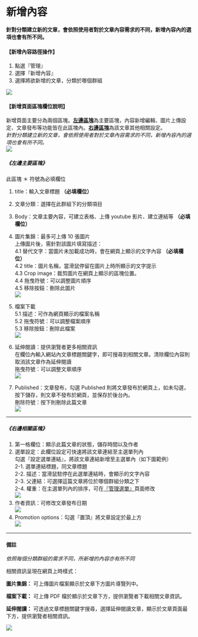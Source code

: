 # 新增內容
**針對分類建立新的文章，會依照使用者對於文章內容需求的不同，新增內容內的選項也會有所不同。**
#### 【新增內容路徑操作】
1. 點選『管理』
2. 選擇『新增內容』
3. 選擇將欲新增的文章，分類於哪個群組

![](/_image/manage/content.png)

#### 【新增頁面區塊欄位說明】
新增頁面主要分為兩個區塊。[**左邊區塊**](3-1-manage-create-content?id=《左邊主要區塊》)為主要區塊，內容新增編輯、圖片上傳設定、文章發布等功能皆在此區塊內。[**右邊區塊**](3-1-manage-create-content?id=《右邊相關區塊》)為該文章其他相關設定。  
*針對分類建立新的文章，會依照使用者對於文章內容需求的不同，新增內容內的選項也會有所不同。*  
![](/_image/manage/content-create.png)  

##### 《左邊主要區塊》
此區塊 ＊ 符號為必填欄位
1. title：輸入文章標題  **（必填欄位）**
2. 文章分類：選擇在此群組下的分類項目
3. Body：文章主要內容，可建立表格、上傳 youtube 影片、建立連結等 **（必填欄位）**
4. 圖片集錦：最多可上傳 10 張圖片  
  上傳圖片後，需針對該圖片填寫描述：  
    4.1 替代文字：當圖片未加載成功時，會在網頁上顯示的文字內容 **（必填欄位）**    
    4.2 title：圖片名稱，當滑鼠停留在圖片上時所顯示的文字提示  
    4.3 Crop image：裁剪圖片在網頁上顯示的區塊位置。  
    4.4 拖曳符號：可以調整圖片順序  
    4.5 移除按鈕：刪除此圖片  
![](/_image/manage/content-create-img.png)  

5. 檔案下載  
    5.1 描述：可作為網頁顯示的檔案名稱  
    5.2 拖曳符號：可以調整檔案順序  
    5.3 移除按鈕：刪除此檔案  
![](/_image/manage/content-create-file.png)  

6. 延伸閱讀：提供瀏覽者更多相關資訊  
    在欄位內輸入網站內文章標題關鍵字，即可搜尋到相關文章。清除欄位內容則取消該文章作為延伸閱讀   
    拖曳符號：可以調整文章順序  
![](/_image/manage/content-create-read.png)

7. Published：文章發布，勾選 Published 則將文章發布於網頁上，如未勾選，按下儲存，則文章不發布於網頁，並保存於後台內。  
    刪除符號：按下則刪除此篇文章  
![](/_image/manage/content-create-published.png)

------
##### 《右邊相關區塊》
1. 第一格欄位：顯示此篇文章的狀態，儲存時間以及作者
2. 選單設定：此欄位設定可快速將該文章連結至主選單列內  
    勾選『設定選單連結』，將該文章連結新增至主選單內（如下圖範例）  
    2-1. 選單連結標題，同文章標題  
    2-2. 描述：當滑鼠駐停在此選單連結時，會顯示的文字內容  
    2-3. 父連結：可選擇這篇文章將位於哪個群組分類之下  
    2-4. 權重：在主選單列內的排序，可在[『管理選單』](3-3-manage-menu)頁面修改        
  ![](/_image/manage/content-nav.png)  
3. 作者資訊：可修改文章發布日期  
  ![](/_image/manage/content-author.png)  
4. Promotion options：勾選『置頂』將文章設定於最上方  
  ![](/_image/manage/content-promotion.png)  


-------- 
#### 備註
*依照每個分類群組的需求不同，所新增的內容亦有所不同*

相關資訊呈現在網頁上時樣式：  

**圖片集錦：**
可上傳圖片檔案顯示於文章下方圖片導覽列中。

**檔案下載：**
可上傳 PDF 檔於顯示於文章下方，提供瀏覽者下載相關文章資訊。

**延伸閱讀：**
可透過文章標題關鍵字搜尋，選擇延伸閱讀文章，顯示於文章頁面最下方，提供瀏覽者相關資訊。

![](/_image/manage/content-create-f.png)
